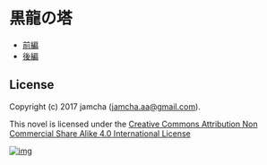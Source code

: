 

# 黒龍の塔

-   [前編](https://github.com/jamcha-aa/TowerofThem/blob/master/articles/01.md)
-   [後編](https://github.com/jamcha-aa/TowerofThem/blob/master/articles/02.md)


## License

Copyright (c) 2017 jamcha (jamcha.aa@gmail.com).  

This novel is licensed under the [Creative Commons Attribution Non Commercial Share Alike 4.0 International License](http://creativecommons.org/licenses/by-nc-sa/4.0/deed)  

[![img](http://i.creativecommons.org/l/by-nc-sa/4.0/88x31.png)](http://creativecommons.org/licenses/by-nc-sa/4.0/deed)  

